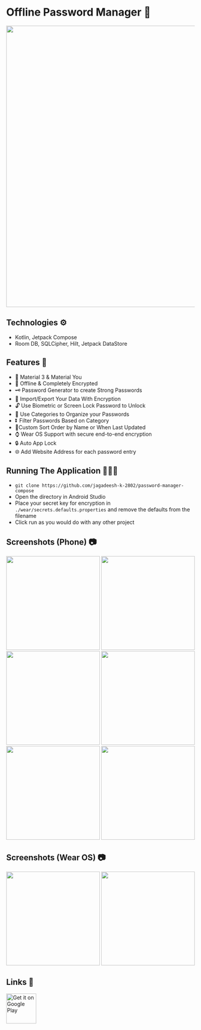 # Offline Password Manager 🔑

<img src="https://github.com/jagadeesh-k-2802/password-manager-compose/assets/63912668/7802fea5-7816-4d69-8bcc-2922612e4a02" width="750" />

## Technologies ⚙️

- Kotlin, Jetpack Compose
- Room DB, SQLCipher, Hilt, Jetpack DataStore

## Features 📲

- 🎨 Material 3 & Material You
- 🔐 Offline & Completely Encrypted 
- 🗝️ Password Generator to create Strong Passwords
- 💾 Import/Export Your Data With Encryption
- 🔓 Use Biometric or Screen Lock Password to Unlock
- 📂 Use Categories to Organize your Passwords
- ⏬ Filter Passwords Based on Category
- 📃Custom Sort Order by Name or When Last Updated
- ⌚ Wear OS Support with secure end-to-end encryption
- 🔒 Auto App Lock
- 🌐 Add Website Address for each password entry

## Running The Application 🧑🏻‍💻
- `git clone https://github.com/jagadeesh-k-2802/password-manager-compose`
- Open the directory in Android Studio
- Place your secret key for encryption in `./wear/secrets.defaults.properties` and remove the defaults from the filename
- Click run as you would do with any other project

## Screenshots (Phone) 📷

<img src="https://github.com/jagadeesh-k-2802/password-manager-compose/assets/63912668/1e4dd416-bf0f-4665-a891-98049abf3100" width="250" />
<img src="https://github.com/jagadeesh-k-2802/password-manager-compose/assets/63912668/8e357628-e100-454d-be8b-91e10ac214d8" width="250" />
<img src="https://github.com/jagadeesh-k-2802/password-manager-compose/assets/63912668/f2ac0891-2f39-4d07-8156-5771bb00fbe2" width="250" />
<img src="https://github.com/jagadeesh-k-2802/password-manager-compose/assets/63912668/73a10911-8b09-4ba0-bf10-187a6dd00e9f" width="250" />
<img src="https://github.com/jagadeesh-k-2802/password-manager-compose/assets/63912668/82be899e-d915-4710-97d3-c996154763de" width="250" />
<img src="https://github.com/jagadeesh-k-2802/password-manager-compose/assets/63912668/3cc9b95f-b55b-4fd1-9efe-75116a352423" width="250" />

## Screenshots (Wear OS) 📷

<img src="https://github.com/jagadeesh-k-2802/password-manager-compose/assets/63912668/557b759f-b5b8-4908-9504-46a95db7b103" width="250" />
<img src="https://github.com/jagadeesh-k-2802/password-manager-compose/assets/63912668/bcac8132-be15-48eb-8359-ff1eaa66de5d" width="250" />

## Links 🔗

<a href="https://play.google.com/store/apps/details?id=com.jackappsdev.password_manager" target="_blank">
    <img alt="Get it on Google Play" src="https://play.google.com/intl/en_us/badges/static/images/badges/en_badge_web_generic.png" height="80">
</a>

